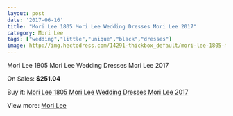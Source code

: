 ```yaml
---
layout: post
date: '2017-06-16'
title: "Mori Lee 1805 Mori Lee Wedding Dresses Mori Lee 2017"
category: Mori Lee
tags: ["wedding","little","unique","black","dresses"]
image: http://img.hectodress.com/14291-thickbox_default/mori-lee-1805-mori-lee-wedding-dresses-mori-lee-2013.jpg
---
```

Mori Lee 1805 Mori Lee Wedding Dresses Mori Lee 2017

On Sales: **$251.04**
<a href="https://www.hectodress.com/mori-lee/6914-mori-lee-1805-mori-lee-wedding-dresses-mori-lee-2013.html"><amp-img layout="responsive" width="600" height="600" src="//img.hectodress.com/14291-thickbox_default/mori-lee-1805-mori-lee-wedding-dresses-mori-lee-2013.jpg" alt="Mori Lee 1805 Mori Lee Wedding Dresses Mori Lee 2017 0" /></a>
<a href="https://www.hectodress.com/mori-lee/6914-mori-lee-1805-mori-lee-wedding-dresses-mori-lee-2013.html"><amp-img layout="responsive" width="600" height="600" src="//img.hectodress.com/14293-thickbox_default/mori-lee-1805-mori-lee-wedding-dresses-mori-lee-2013.jpg" alt="Mori Lee 1805 Mori Lee Wedding Dresses Mori Lee 2017 1" /></a>
<a href="https://www.hectodress.com/mori-lee/6914-mori-lee-1805-mori-lee-wedding-dresses-mori-lee-2013.html"><amp-img layout="responsive" width="600" height="600" src="//img.hectodress.com/14292-thickbox_default/mori-lee-1805-mori-lee-wedding-dresses-mori-lee-2013.jpg" alt="Mori Lee 1805 Mori Lee Wedding Dresses Mori Lee 2017 2" /></a>

Buy it: [Mori Lee 1805 Mori Lee Wedding Dresses Mori Lee 2017](https://www.hectodress.com/mori-lee/6914-mori-lee-1805-mori-lee-wedding-dresses-mori-lee-2013.html "Mori Lee 1805 Mori Lee Wedding Dresses Mori Lee 2017")

View more: [Mori Lee](https://www.hectodress.com/120-mori-lee "Mori Lee")